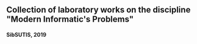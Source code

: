 ## Collection of laboratory works on the discipline "Modern Informatic's Problems"

#### SibSUTIS, 2019
